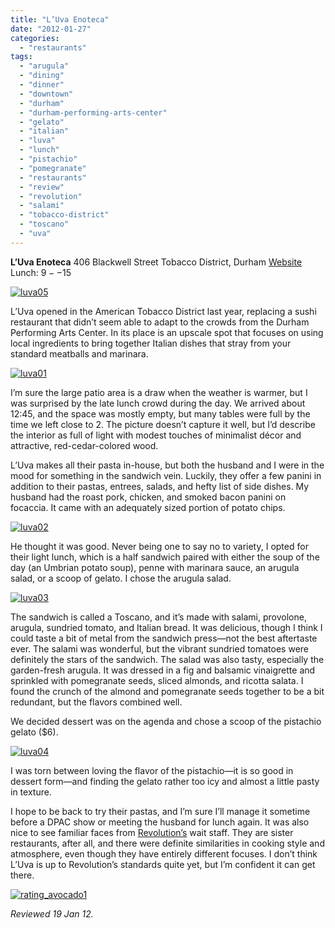 ```yaml
---
title: "L’Uva Enoteca"
date: "2012-01-27"
categories:
  - "restaurants"
tags:
  - "arugula"
  - "dining"
  - "dinner"
  - "downtown"
  - "durham"
  - "durham-performing-arts-center"
  - "gelato"
  - "italian"
  - "luva"
  - "lunch"
  - "pistachio"
  - "pomegranate"
  - "restaurants"
  - "review"
  - "revolution"
  - "salami"
  - "tobacco-district"
  - "toscano"
  - "uva"
---
```


**L’Uva Enoteca** 406 Blackwell Street Tobacco District, Durham [Website](http://www.luvaenoteca.com/) Lunch: $9--$15

[![](http://s3.amazonaws.com/thegourmez-wpmedia/2012/01/luva05.jpg "luva05")](http://s3.amazonaws.com/thegourmez-wpmedia/2012/01/luva05.jpg)

L’Uva opened in the American Tobacco District last year, replacing a sushi restaurant that didn’t seem able to adapt to the crowds from the Durham Performing Arts Center. In its place is an upscale spot that focuses on using local ingredients to bring together Italian dishes that stray from your standard meatballs and marinara.

[![](http://s3.amazonaws.com/thegourmez-wpmedia/2012/01/luva01.jpg "luva01")](http://s3.amazonaws.com/thegourmez-wpmedia/2012/01/luva01.jpg)

I’m sure the large patio area is a draw when the weather is warmer, but I was surprised by the late lunch crowd during the day. We arrived about 12:45, and the space was mostly empty, but many tables were full by the time we left close to 2. The picture doesn’t capture it well, but I’d describe the interior as full of light with modest touches of minimalist décor and attractive, red-cedar-colored wood.

L’Uva makes all their pasta in-house, but both the husband and I were in the mood for something in the sandwich vein. Luckily, they offer a few panini in addition to their pastas, entrees, salads, and hefty list of side dishes. My husband had the roast pork, chicken, and smoked bacon panini on focaccia. It came with an adequately sized portion of potato chips.

[![](http://s3.amazonaws.com/thegourmez-wpmedia/2012/01/luva02.jpg "luva02")](http://s3.amazonaws.com/thegourmez-wpmedia/2012/01/luva02.jpg)

He thought it was good. Never being one to say no to variety, I opted for their light lunch, which is a half sandwich paired with either the soup of the day (an Umbrian potato soup), penne with marinara sauce, an arugula salad, or a scoop of gelato. I chose the arugula salad.

[![](http://s3.amazonaws.com/thegourmez-wpmedia/2012/01/luva03.jpg "luva03")](http://s3.amazonaws.com/thegourmez-wpmedia/2012/01/luva03.jpg)

The sandwich is called a Toscano, and it’s made with salami, provolone, arugula, sundried tomato, and Italian bread. It was delicious, though I think I could taste a bit of metal from the sandwich press—not the best aftertaste ever. The salami was wonderful, but the vibrant sundried tomatoes were definitely the stars of the sandwich. The salad was also tasty, especially the garden-fresh arugula. It was dressed in a fig and balsamic vinaigrette and sprinkled with pomegranate seeds, sliced almonds, and ricotta salata. I found the crunch of the almond and pomegranate seeds together to be a bit redundant, but the flavors combined well.

We decided dessert was on the agenda and chose a scoop of the pistachio gelato ($6).

[![](http://s3.amazonaws.com/thegourmez-wpmedia/2012/01/luva04.jpg "luva04")](http://s3.amazonaws.com/thegourmez-wpmedia/2012/01/luva04.jpg)

I was torn between loving the flavor of the pistachio—it is so good in dessert form—and finding the gelato rather too icy and almost a little pasty in texture.

I hope to be back to try their pastas, and I’m sure I’ll manage it sometime before a DPAC show or meeting the husband for lunch again. It was also nice to see familiar faces from [Revolution’s](http://www.thegourmez.com/2010/04/revolution-downtown-durham-restaurant-review/) wait staff. They are sister restaurants, after all, and there were definite similarities in cooking style and atmosphere, even though they have entirely different focuses. I don’t think L’Uva is up to Revolution’s standards quite yet, but I’m confident it can get there.

[![](http://s3.amazonaws.com/thegourmez-wpmedia/2009/02/rating_avocado1.gif "rating_avocado1")](http://s3.amazonaws.com/thegourmez-wpmedia/2009/02/rating_avocado1.gif)

_Reviewed 19 Jan 12._

